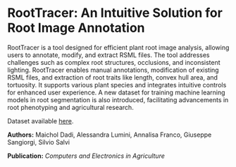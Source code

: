 # RootTracer: An Intuitive Solution for Root Image Annotation

RootTracer is a tool designed for efficient plant root image analysis, allowing users to annotate, modify, and extract RSML files. 
The tool addresses challenges such as complex root structures, occlusions, and inconsistent lighting. 
RootTracer enables manual annotations, modification of existing RSML files, and extraction of root traits like length, convex hull area, and tortuosity. It supports various plant species and integrates intuitive controls for enhanced user experience.
A new dataset for training machine learning models in root segmentation is also introduced, facilitating advancements in root phenotyping and agricultural research.

Dataset available [here](#).

**Authors:** Maichol Dadi, Alessandra Lumini, Annalisa Franco, Giuseppe Sangiorgi, Silvio Salvi

**Publication:** *Computers and Electronics in Agriculture*
